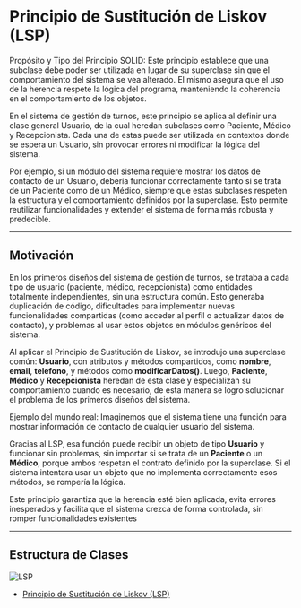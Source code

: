# Principio de Sustitución de Liskov (LSP)
Propósito y Tipo del Principio SOLID: Este principio establece que una subclase debe poder ser utilizada en lugar de su superclase sin que el comportamiento del sistema se vea alterado. El mismo asegura que el uso de la herencia respete la lógica del programa, manteniendo la coherencia en el comportamiento de los objetos.

En el sistema de gestión de turnos, este principio se aplica al definir una clase general Usuario, de la cual heredan subclases como Paciente, Médico y Recepcionista. Cada una de estas puede ser utilizada en contextos donde se espera un Usuario, sin provocar errores ni modificar la lógica del sistema.

Por ejemplo, si un módulo del sistema requiere mostrar los datos de contacto de un Usuario, debería funcionar correctamente tanto si se trata de un Paciente como de un Médico, siempre que estas subclases respeten la estructura y el comportamiento definidos por la superclase. Esto permite reutilizar funcionalidades y extender el sistema de forma más robusta y predecible.

---

## Motivación
En los primeros diseños del sistema de gestión de turnos, se trataba a cada tipo de usuario (paciente, médico, recepcionista) como entidades totalmente independientes, sin una estructura común. Esto generaba duplicación de código, dificultades para implementar nuevas funcionalidades compartidas (como acceder al perfil o actualizar datos de contacto), y problemas al usar estos objetos en módulos genéricos del sistema.

Al aplicar el Principio de Sustitución de Liskov, se introdujo una superclase común: **Usuario**, con atributos y métodos compartidos, como **nombre**, **email**, **telefono**, y métodos como **modificarDatos()**. Luego, **Paciente**, **Médico** y **Recepcionista** heredan de esta clase y especializan su comportamiento cuando es necesario, de esta manera se logro solucionar el problema de los primeros diseños del sistema.

Ejemplo del mundo real: Imaginemos que el sistema tiene una función para mostrar información de contacto de cualquier usuario del sistema.

Gracias al LSP, esa función puede recibir un objeto de tipo **Usuario** y funcionar sin problemas, sin importar si se trata de un **Paciente** o un **Médico**, porque ambos respetan el contrato definido por la superclase. Si el sistema intentara usar un objeto que no implementa correctamente esos métodos, se rompería la lógica.

Este principio garantiza que la herencia esté bien aplicada, evita errores inesperados y facilita que el sistema crezca de forma controlada, sin romper funcionalidades existentes

---

## Estructura de Clases
![LSP](https://github.com/user-attachments/assets/025d292f-5d9b-48b8-8c92-8695a0b52cf8)
* [Principio de Sustitución de Liskov (LSP)](https://drive.google.com/file/d/1BMB3sRRedLvNc4b_gSKdlSqU8fIrsjY2/view?usp=sharing)
